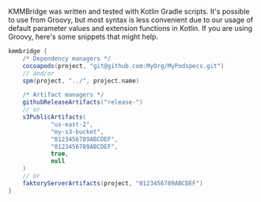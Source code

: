 KMMBridge was written and tested with Kotlin Gradle scripts. It's possible to use from Groovy, but most syntax is less
convenient due to our usage of default parameter values and extension functions in Kotlin. If you are using Groovy,
here's some snippets that might help.

```groovy
kmmbridge {
    /* Dependency managers */
    cocoapods(project, "git@github.com:MyOrg/MyPodspecs.git")
    // and/or
    spm(project, "../", project.name)

    /* Artifact managers */
    githubReleaseArtifacts("release-")
    // or
    s3PublicArtifacts(
            "us-east-2",
            "my-s3-bucket",
            "0123456789ABCDEF",
            "0123456789ABCDEF",
            true,
            null
    )
    // or
    faktoryServerArtifacts(project, "0123456789ABCDEF")
}
```
